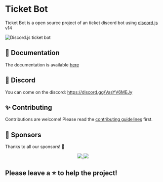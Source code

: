 # Ticket Bot

Ticket Bot is a open source project of an ticket discord bot using [discord.js](https://discord.js.org) v14

![Discord.js ticket bot](https://i.imgur.com/564YXvR.png)

## 📄 Documentation

The documentation is available [here](https://ticket-bot.pages.dev/)

## 💬 Discord

You can come on the discord: https://discord.gg/VasYV6MEJy

## ✨ Contributing

Contributions are welcome! Please read the [contributing guidelines](https://github.com/Sayrix/Ticket-Bot/blob/main/CONTRIBUTING.md) first.

## 💎 Sponsors
Thanks to all our sponsors! 🙏
<p align="center">
  <a href="https://cdn.jsdelivr.net/gh/sayrix/sponsors/sponsors.svg">
    <img src='https://cdn.jsdelivr.net/gh/sayrix/sponsors/sponsors.svg'/>
    <img src='https://img.shields.io/static/v1?label=Sponsor&message=%E2%9D%A4&logo=GitHub&color=%23fe8e86'>
  </a>
</p>

## Please leave a ⭐ to help the project!
